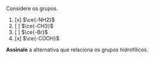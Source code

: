 Considere os grupos.

1. [x] $\ce{-NH2}$
2. [ ] $\ce{-CH3}$
3. [ ] $\ce{-Br}$
4. [x] $\ce{-COOH}$

**Assinale** a alternativa que relaciona os grupos hidrofílicos.